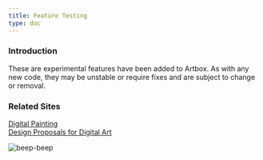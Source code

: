 ```yaml
---
title: Feature Testing
type: doc
---
```


### Introduction

These are experimental features have been added to Artbox. As with any new code, they may be unstable or require fixes and are subject to change or removal.


### Related Sites

[Digital Painting](https://gitlab.gnome.org/americo_gobbo/digital-painting/-/wikis/home)  
[Design Proposals for Digital Art](https://gitlab.gnome.org/americo_gobbo/GIMPBrushwork/-/wikis/home)

![beep-beep](/images/gallery/red-rock_final.webp)